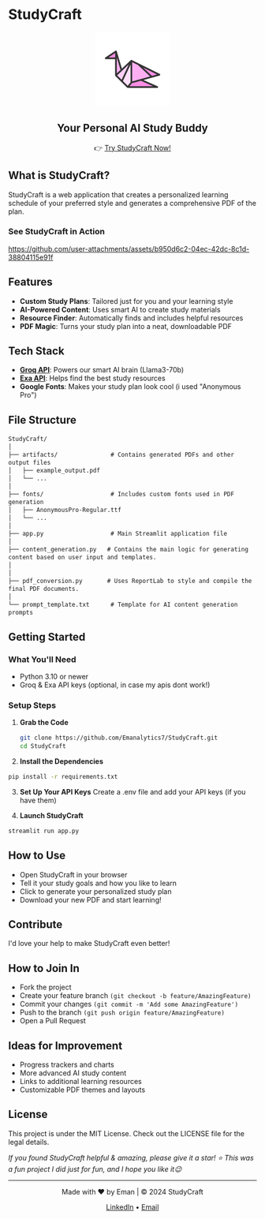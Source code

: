 # StudyCraft

<p align="center">
  <img src="https://github.com/Emanalytics7/StudyCraft/blob/main/artifacts/swan.png" alt="StudyCraft Logo" width="150"/>
</p>

<h2 align="center">Your Personal AI Study Buddy</h2>

<p align="center">
  👉 <a href="https://study-craft.streamlit.app/">Try StudyCraft Now!</a>

## What is StudyCraft?

StudyCraft is a web application that creates a personalized learning schedule of your preferred style and generates a comprehensive PDF of the plan.

### See StudyCraft in Action

https://github.com/user-attachments/assets/b950d6c2-04ec-42dc-8c1d-38804115e91f


## Features

- **Custom Study Plans**: Tailored just for you and your learning style
- **AI-Powered Content**: Uses smart AI to create study materials
- **Resource Finder**: Automatically finds and includes helpful resources
- **PDF Magic**: Turns your study plan into a neat, downloadable PDF

## Tech Stack

- **[Groq API](https://console.groq.com/)**: Powers our smart AI brain (Llama3-70b)
- **[Exa API](https://exa.ai/)**: Helps find the best study resources
- **Google Fonts**: Makes your study plan look cool (i used "Anonymous Pro")

## File Structure 
```plaintext
StudyCraft/
│
├── artifacts/               # Contains generated PDFs and other output files
│   ├── example_output.pdf
│   └── ...
│
├── fonts/                   # Includes custom fonts used in PDF generation
│   ├── AnonymousPro-Regular.ttf
│   └── ...
│  
├── app.py                   # Main Streamlit application file
│                            
├── content_generation.py   # Contains the main logic for generating content based on user input and templates.
│                      
│
├── pdf_conversion.py       # Uses ReportLab to style and compile the final PDF documents.                           
│
└── prompt_template.txt      # Template for AI content generation prompts
```

## Getting Started

### What You'll Need

- Python 3.10 or newer
- Groq & Exa API keys (optional, in case my apis dont work!)

### Setup Steps

1. **Grab the Code**
   ```bash
   git clone https://github.com/Emanalytics7/StudyCraft.git
   cd StudyCraft
   ```
2. **Install the Dependencies**
  ```bash
pip install -r requirements.txt
  ```
3. **Set Up Your API Keys**
   Create a .env file and add your API keys (if you have them)

4. **Launch StudyCraft**
  ```bash
streamlit run app.py
  ```

## How to Use
- Open StudyCraft in your browser
- Tell it your study goals and how you like to learn
- Click to generate your personalized study plan
- Download your new PDF and start learning!

## Contribute
I'd love your help to make StudyCraft even better!

## How to Join In
- Fork the project
- Create your feature branch `(git checkout -b feature/AmazingFeature)`
- Commit your changes `(git commit -m 'Add some AmazingFeature')`
- Push to the branch `(git push origin feature/AmazingFeature)`
- Open a Pull Request

## Ideas for Improvement
- Progress trackers and charts
- More advanced AI study content
- Links to additional learning resources
- Customizable PDF themes and layouts

## License
This project is under the MIT License. Check out the LICENSE file for the legal details.

*If you found StudyCraft helpful & amazing, please give it a star! ⭐
This was a fun project I did just for fun, and I hope you like it😉* 

---

<p align="center">
  Made with ❤️ by Eman | © 2024 StudyCraft
</p>
<p align="center">
  <a href="https://www.linkedin.com/in/eman-nisar/">LinkedIn</a> •
  <a href="mailto:emanisar3@gmail.com">Email</a>
</p>


